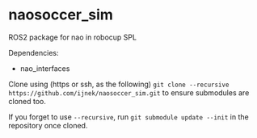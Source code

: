 # naosoccer_sim
ROS2 package for nao in robocup SPL

Dependencies:
* nao_interfaces

Clone using (https or ssh, as the following)
`git clone --recursive https://github.com/ijnek/naosoccer_sim.git`
to ensure submodules are cloned too.

If you forget to use `--recursive`, run `git submodule update --init` in the repository once cloned.
